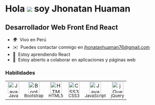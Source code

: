 Hola ![](https://user-images.githubusercontent.com/18350557/176309783-0785949b-9127-417c-8b55-ab5a4333674e.gif) soy Jhonatan Huaman
===========================================================================================================================================

Desarrollador Web Front End React
-------------------------

* 🌍  Vivo en Perú
* ✉️  Puedes contactar conmigo en [jhonatanhuaman76@gmail.com](mailto:jhonatanhuaman76@gmail.com)
* 🧠  Estoy aprendiendo React
* 🤝  Estoy abierto a colaborar en aplicaciones y páginas web

### Habilidades

<table>
  <tr>
    <td align="center">
      <img src="https://github.com/jhonatanhuaman76/jhonatanhuaman76/assets/132282558/8d9d491e-2213-4cd7-9ef3-5f125892074b" height="36" alt="Java" /><br>
      <sub>Java</sub>
    </td>
    <td align="center">
      <img src="https://github.com/jhonatanhuaman76/jhonatanhuaman76/assets/132282558/026d2d3f-9a51-471d-b928-983ded6ce38b" height="36" alt="Bootstrap" /><br>
      <sub>Bootstrap</sub>
    </td>
    <td align="center">
      <img src="https://github.com/jhonatanhuaman76/jhonatanhuaman76/assets/132282558/4ac2b112-d31b-4b41-b92d-fefbbbd3840a" height="36" alt="HTML5" /><br>
      <sub>HTML5</sub>
    </td>
    <td align="center">
      <img src="https://github.com/jhonatanhuaman76/jhonatanhuaman76/assets/132282558/0883e00c-681a-4f8a-a44f-805ef4fa7473" height="36" alt="CSS3" /><br>
      <sub>CSS3</sub>
    </td>
    <td align="center">
      <img src="https://github.com/jhonatanhuaman76/jhonatanhuaman76/assets/132282558/b672c58a-45be-4a2b-9648-45c1ae31e5cb" height="36" alt="JavaScript" /><br>
      <sub>JavaScript</sub>
    </td>
    <td align="center">
      <img src="https://github.com/jhonatanhuaman76/jhonatanhuaman76/assets/132282558/e2769796-ea30-4f08-9a58-90df8d3e19bf" height="36" alt="jQuery" /><br>
      <sub>jQuery</sub>
    </td>
  </tr>
</table>

